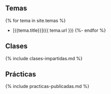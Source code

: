 ## Temas

{% for tema in site.temas %}
* [{{tema.title}}]({{ tema.url }})
{%- endfor %}

## Clases 

{% include clases-impartidas.md %}

## Prácticas

{% include practicas-publicadas.md  %}

<!--

## [Tema 0: Presentación](tema0-presentacion/)

## [Tema 1: Introducción a los Entornos de Trabajo, Herramientas, Pruebas, Integración, Calidad, Diseño y Patrones](tema1-introduccion/README.md)

### [Práctica de Manejo del iaas.ull.es (p1-t1-iaas)](tema1-introduccion/practicas/p1-t1-iaas/README.md)

### [Práctica Wrangling the File System (p2-t1-c3-file-system)](tema1-introduccion/practicas/p2-t1-c3-file-system/README.md)

### [Práctica HTTP (p3-t1-c3-http)](tema1-introduccion/practicas/p3-t1-c3-http/README.md)

## [Tema 2: Entornos de Trabajo y Patrones para la Computación Asíncrona y Distribuida](tema2-async/)

### [Práctica Networking (p4-t2-networking)](tema2-async/practicas/p4-t2-networking)

### [Práctica Connecting Robust Microservices (p6-t2-microservices)](tema2-async/practicas/p6-t2-microservices)

### [Práctica Asynchronous Programming with Javascript EdX Course: Modules 1 (Asynchronous Fundamentals) and 2 (Promises) (p7-t2-async-js-edx)](tema2-async/practicas/p7-t2-async-js-edx)

## [Tema 3: Patrones, Entornos de Trabajo, Pruebas, Integración y Calidad en los Servicios y Aplicaciones Web](tema3-web/)

### [Práctica Websockets (p5-t3-websockets)](tema3-web/practicas/p5-t3-websockets)

### [Práctica: Cookies, Sesiones, Autenticación y Módulos npm (p8-t3-sessions-and-modules)](tema3-web/practicas/p8-t3-sessions-and-modules)

### [Práctica: Transforming Data and Testing Continuously (p9-t3-transfoming-data)](tema3-web/practicas/p9-t3-transforming-data/)

### [Práctica: Commanding Databases (p10-t3-commanding-databases)](tema3-web/practicas/p10-t3-commanding-databases)

### [Práctica: Developing RESTful Web Services (p11-t3-restful)](tema3-web/practicas/p11-t3-restful)

## [TFA: Creating a Beautiful User Experience](tema3-web/practicas/p12-tfa-user-experience)

### [Descripción del TFA (p12-tfa-user-experience)](tema3-web/practicas/p12-tfa-user-experience)
-->